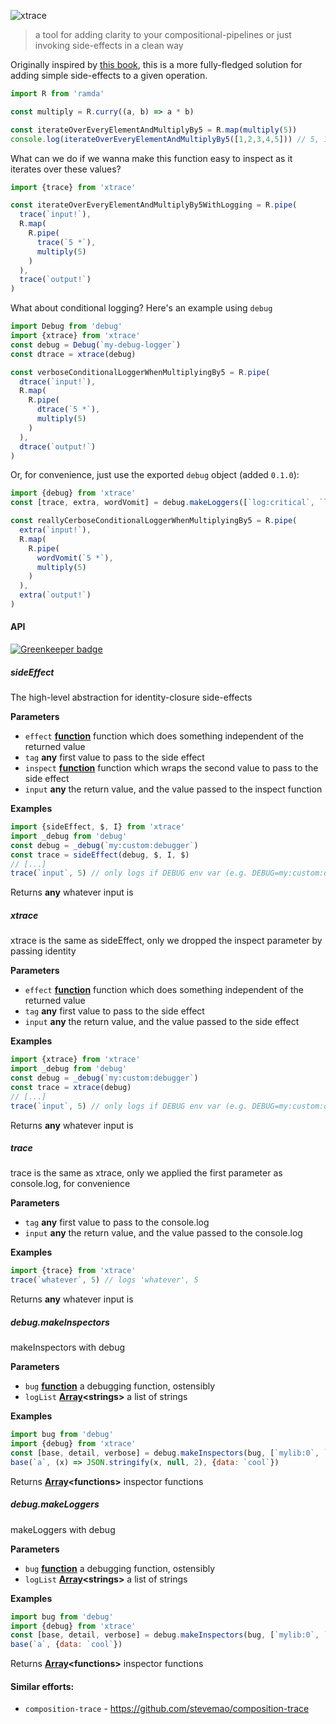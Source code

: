 ![xtrace](https://cdn.rawgit.com/brekk/xtrace/554215b/logo.svg)

> a tool for adding clarity to your compositional-pipelines or just invoking side-effects in a clean way

Originally inspired by [this book](https://drboolean.gitbooks.io/mostly-adequate-guide/content/ch5.html#debugging), this is a more fully-fledged solution for adding simple side-effects to a given operation.

```js
import R from 'ramda'

const multiply = R.curry((a, b) => a * b)

const iterateOverEveryElementAndMultiplyBy5 = R.map(multiply(5))
console.log(iterateOverEveryElementAndMultiplyBy5([1,2,3,4,5])) // 5, 10, 15, 20, 25
```

What can we do if we wanna make this function easy to inspect as it iterates over these values?

```js
import {trace} from 'xtrace'

const iterateOverEveryElementAndMultiplyBy5WithLogging = R.pipe(
  trace(`input!`),
  R.map(
    R.pipe(
      trace(`5 *`),
      multiply(5)
    )
  ),
  trace(`output!`)
)
```

What about conditional logging? Here's an example using `debug`

```js
import Debug from 'debug'
import {xtrace} from 'xtrace'
const debug = Debug(`my-debug-logger`)
const dtrace = xtrace(debug)

const verboseConditionalLoggerWhenMultiplyingBy5 = R.pipe(
  dtrace(`input!`),
  R.map(
    R.pipe(
      dtrace(`5 *`),
      multiply(5)
    )
  ),
  dtrace(`output!`)
)
```

Or, for convenience, just use the exported `debug` object (added `0.1.0`):

```js
import {debug} from 'xtrace'
const [trace, extra, wordVomit] = debug.makeLoggers([`log:critical`, `log:info`,`log:verbose`])

const reallyCerboseConditionalLoggerWhenMultiplyingBy5 = R.pipe(
  extra(`input!`),
  R.map(
    R.pipe(
      wordVomit(`5 *`),
      multiply(5)
    )
  ),
  extra(`output!`)
)
```

#### API

[![Greenkeeper badge](https://badges.greenkeeper.io/brekk/xtrace.svg)](https://greenkeeper.io/)

<!-- Generated by documentation.js. Update this documentation by updating the source code. -->

##### sideEffect

The high-level abstraction for identity-closure side-effects

**Parameters**

-   `effect` **[function](https://developer.mozilla.org/en-US/docs/Web/JavaScript/Reference/Statements/function)** function which does something independent of the returned value
-   `tag` **any** first value to pass to the side effect
-   `inspect` **[function](https://developer.mozilla.org/en-US/docs/Web/JavaScript/Reference/Statements/function)** function which wraps the second value to pass to the side effect
-   `input` **any** the return value, and the value passed to the inspect function

**Examples**

```javascript
import {sideEffect, $, I} from 'xtrace'
import _debug from 'debug'
const debug = _debug(`my:custom:debugger`)
const trace = sideEffect(debug, $, I, $)
// [...]
trace(`input`, 5) // only logs if DEBUG env var (e.g. DEBUG=my:custom:debugger node this-file.js)
```

Returns **any** whatever input is

##### xtrace

xtrace is the same as sideEffect, only we dropped the inspect parameter by passing identity

**Parameters**

-   `effect` **[function](https://developer.mozilla.org/en-US/docs/Web/JavaScript/Reference/Statements/function)** function which does something independent of the returned value
-   `tag` **any** first value to pass to the side effect
-   `input` **any** the return value, and the value passed to the side effect

**Examples**

```javascript
import {xtrace} from 'xtrace'
import _debug from 'debug'
const debug = _debug(`my:custom:debugger`)
const trace = xtrace(debug)
// [...]
trace(`input`, 5) // only logs if DEBUG env var (e.g. DEBUG=my:custom:debugger node this-file.js)
```

Returns **any** whatever input is

##### trace

trace is the same as xtrace, only we applied the first parameter as console.log, for convenience

**Parameters**

-   `tag` **any** first value to pass to the console.log
-   `input` **any** the return value, and the value passed to the console.log

**Examples**

```javascript
import {trace} from 'xtrace'
trace(`whatever`, 5) // logs 'whatever', 5
```

Returns **any** whatever input is

##### debug.makeInspectors

makeInspectors with debug

**Parameters**

-   `bug` **[function](https://developer.mozilla.org/en-US/docs/Web/JavaScript/Reference/Statements/function)** a debugging function, ostensibly
-   `logList` **[Array](https://developer.mozilla.org/en-US/docs/Web/JavaScript/Reference/Global_Objects/Array)&lt;strings>** a list of strings

**Examples**

```javascript
import bug from 'debug'
import {debug} from 'xtrace'
const [base, detail, verbose] = debug.makeInspectors(bug, [`mylib:0`, `mylib:1`, `mylib:2`])
base(`a`, (x) => JSON.stringify(x, null, 2), {data: `cool`})
```

Returns **[Array](https://developer.mozilla.org/en-US/docs/Web/JavaScript/Reference/Global_Objects/Array)&lt;functions>** inspector functions

##### debug.makeLoggers

makeLoggers with debug

**Parameters**

-   `bug` **[function](https://developer.mozilla.org/en-US/docs/Web/JavaScript/Reference/Statements/function)** a debugging function, ostensibly
-   `logList` **[Array](https://developer.mozilla.org/en-US/docs/Web/JavaScript/Reference/Global_Objects/Array)&lt;strings>** a list of strings

**Examples**

```javascript
import bug from 'debug'
import {debug} from 'xtrace'
const [base, detail, verbose] = debug.makeInspectors(bug, [`mylib:0`, `mylib:1`, `mylib:2`])
base(`a`, {data: `cool`})
```

Returns **[Array](https://developer.mozilla.org/en-US/docs/Web/JavaScript/Reference/Global_Objects/Array)&lt;functions>** inspector functions

#### Similar efforts:

-   `composition-trace` - <https://github.com/stevemao/composition-trace>
